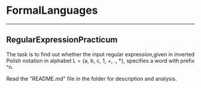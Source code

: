 # FormalLanguages
---
## RegularExpressionPracticum
The task is to find out whether the input regular expression,given in inverted Polish notation in alphabet L = {a, b, c, 1, +, ., *}, specifies a word with prefix <letter>^n. 
  
Read the "README.md" file in the folder for description and analysis.
